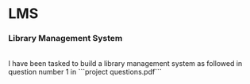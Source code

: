# LMS
### Library Management System
<br>
I have been tasked to build a library management system as followed in question number 1 in ```project questions.pdf```